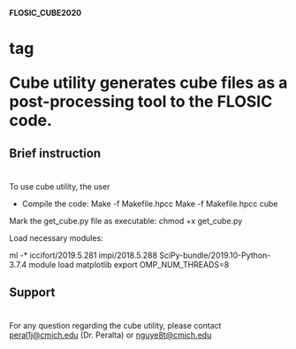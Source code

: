 
**FLOSIC_CUBE2020** <h1> tag

Cube utility generates cube files as a post-processing tool to the 
FLOSIC code.

**Brief instruction**<h1>
------------

To use cube utility, the user 

- Compile the code:
 Make -f Makefile.hpcc
 Make -f Makefile.hpcc cube

Mark the get_cube.py file as executable:
 chmod +x get_cube.py

Load necessary modules:

ml -* iccifort/2019.5.281 impi/2018.5.288 SciPy-bundle/2019.10-Python-3.7.4
module load matplotlib
export OMP_NUM_THREADS=8

**Support** <h1>
------------
For any question regarding the cube utility, please contact peral1j@cmich.edu (Dr. Peralta) or nguye8t@cmich.edu
